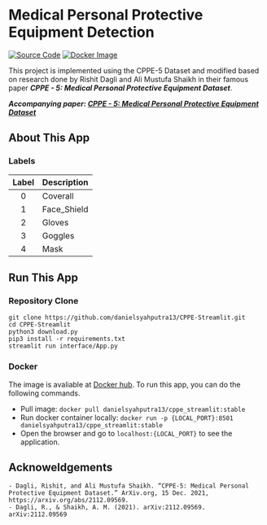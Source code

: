 # Medical Personal Protective Equipment Detection

[![Source Code](https://img.shields.io/badge/Google%20Drive-4285F4?style=for-the-badge&logo=googledrive&logoColor=white)](https://drive.google.com/drive/folders/1DlRUOuUZrDrEhnkIJFo-ilAfVrKsz5k9?usp=sharing)
[![Docker Image](https://img.shields.io/badge/docker-%230db7ed.svg?style=for-the-badge&logo=docker&logoColor=white)](https://hub.docker.com/repository/docker/danielsyahputra13/cppe_streamlit)

This project is implemented using the CPPE-5 Dataset and modified based on research done by Rishit Dagli and Ali Mustufa Shaikh in their famous paper _**CPPE - 5: Medical Personal Protective Equipment Dataset**_.

_**Accompanying paper: [CPPE - 5: Medical Personal Protective Equipment Dataset](https://arxiv.org/abs/2112.09569)**_

## About This App

### Labels
| Label | Description |
|:----:|:-------------|
| 0 | Coverall |
| 1 | Face_Shield |
| 2 | Gloves |
| 3 | Goggles |
| 4 | Mask |

## Run This App

### Repository Clone
```
git clone https://github.com/danielsyahputra13/CPPE-Streamlit.git
cd CPPE-Streamlit
python3 download.py
pip3 install -r requirements.txt
streamlit run interface/App.py
```

### Docker
The image is avaliable at [Docker hub](https://hub.docker.com/repository/docker/danielsyahputra13/cppe_streamlit). To run this app, you can do the following commands.

- Pull image: `docker pull danielsyahputra13/cppe_streamlit:stable`
- Run docker container locally: `docker run -p {LOCAL_PORT}:8501 danielsyahputra13/cppe_streamlit:stable`
- Open the browser and go to `localhost:{LOCAL_PORT}` to see the application.

## Acknoweldgements

```
- Dagli, Rishit, and Ali Mustufa Shaikh. “CPPE-5: Medical Personal Protective Equipment Dataset.” ArXiv.org, 15 Dec. 2021, https://arxiv.org/abs/2112.09569. 
- Dagli, R., & Shaikh, A. M. (2021). arXiv:2112.09569. arXiv:2112.09569
```

